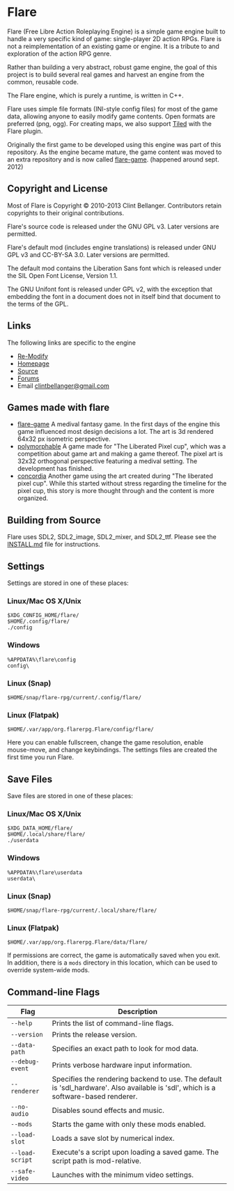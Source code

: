 # Flare

Flare (Free Libre Action Roleplaying Engine) is a simple game engine
built to handle a very specific kind of game: single-player 2D action RPGs.
Flare is not a reimplementation of an existing game or engine.
It is a tribute to and exploration of the action RPG genre.

Rather than building a very abstract, robust game engine,
the goal of this project is to build several real games
and harvest an engine from the common, reusable code.

The Flare engine, which is purely a runtime, is written in C++.

Flare uses simple file formats (INI-style config files) for most of the game data,
allowing anyone to easily modify game contents. Open formats are preferred (png, ogg).
For creating maps, we also support [Tiled](http://www.mapeditor.org/) with the Flare plugin.

Originally the first game to be developed using this engine was part of this
repository. As the engine became mature, the game content was moved to an
extra repository and is now called [flare-game]. (happened around sept. 2012)

[flare-game]: https://github.com/flareteam/flare-game

## Copyright and License

Most of Flare is Copyright © 2010-2013 Clint Bellanger.
Contributors retain copyrights to their original contributions.

Flare's source code is released under the GNU GPL v3. Later versions are permitted.

Flare's default mod (includes engine translations) is released under GNU GPL v3 and CC-BY-SA 3.0.
Later versions are permitted.

The default mod contains the Liberation Sans font which is released under the SIL Open Font License, Version 1.1.

The GNU Unifont font is released under GPL v2, with the exception that embedding the font in a document does not in itself bind that document to the terms of the GPL.


## Links

The following links are specific to the engine

* [Re-Modify](https://github.com/DrBenson/Flare-Remodify)
* [Homepage](http://flarerpg.org)
* [Source](https://github.com/flareteam/flare-engine)
* [Forums](http://opengameart.org/forums/flare)
* Email     clintbellanger@gmail.com

## Games made with flare

* [flare-game]    A medival fantasy game. In the first days of the engine this game influenced most design decisions a lot. The art is 3d rendered 64x32 px isometric perspective.
* [polymorphable] A game made for "The Liberated Pixel cup", which was a competition about game art and making a game thereof. The pixel art is 32x32 orthogonal perspective featuring a medival setting. The development has finished.
* [concordia]     Another game using the art created during "The liberated pixel cup". While this started without stress regarding the timeline for the pixel cup, this story is more thought through and the content is more organized.

[flare-game]: https://github.com/flareteam/flare-game
[polymorphable]: https://github.com/makrohn/polymorphable
[concordia]: https://github.com/makrohn/concordia

## Building from Source

Flare uses SDL2, SDL2\_image, SDL2\_mixer, and SDL2\_ttf. Please see the [INSTALL.md](INSTALL.engine.md) file for instructions.

## Settings

Settings are stored in one of these places:

### Linux/Mac OS X/Unix
    $XDG_CONFIG_HOME/flare/
    $HOME/.config/flare/
    ./config
### Windows
	%APPDATA%\flare\config
	config\
### Linux (Snap)
    $HOME/snap/flare-rpg/current/.config/flare/
### Linux (Flatpak)
    $HOME/.var/app/org.flarerpg.Flare/config/flare/

Here you can enable fullscreen, change the game resolution, enable mouse-move, and change keybindings.
The settings files are created the first time you run Flare.

## Save Files

Save files are stored in one of these places:

### Linux/Mac OS X/Unix
    $XDG_DATA_HOME/flare/
    $HOME/.local/share/flare/
    ./userdata
### Windows
	%APPDATA%\flare\userdata
	userdata\
### Linux (Snap)
    $HOME/snap/flare-rpg/current/.local/share/flare/
### Linux (Flatpak)
    $HOME/.var/app/org.flarerpg.Flare/data/flare/


If permissions are correct, the game is automatically saved when you exit.
In addition, there is a `mods` directory in this location, which can be used to override system-wide mods.

## Command-line Flags

| Flag              | Description
|-------------------|----------------
| `--help`          | Prints the list of command-line flags.
| `--version`       | Prints the release version.
| `--data-path`     | Specifies an exact path to look for mod data.
| `--debug-event`   | Prints verbose hardware input information.
| `--renderer`      | Specifies the rendering backend to use. The default is 'sdl\_hardware'. Also available is 'sdl', which is a software-based renderer.
| `--no-audio`      | Disables sound effects and music.
| `--mods`          | Starts the game with only these mods enabled.
| `--load-slot`     | Loads a save slot by numerical index.
| `--load-script`   | Execute's a script upon loading a saved game. The script path is mod-relative.
| `--safe-video`    | Launches with the minimum video settings.
